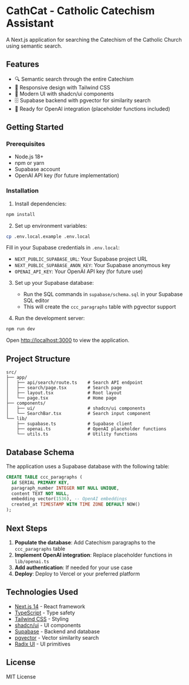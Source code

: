 # CathCat - Catholic Catechism Assistant

A Next.js application for searching the Catechism of the Catholic Church using semantic search.

## Features

- 🔍 Semantic search through the entire Catechism
- 📱 Responsive design with Tailwind CSS
- 🎨 Modern UI with shadcn/ui components
- 🗄️ Supabase backend with pgvector for similarity search
- 🤖 Ready for OpenAI integration (placeholder functions included)

## Getting Started

### Prerequisites

- Node.js 18+
- npm or yarn
- Supabase account
- OpenAI API key (for future implementation)

### Installation

1. Install dependencies:

```bash
npm install
```

2. Set up environment variables:

```bash
cp .env.local.example .env.local
```

Fill in your Supabase credentials in `.env.local`:

- `NEXT_PUBLIC_SUPABASE_URL`: Your Supabase project URL
- `NEXT_PUBLIC_SUPABASE_ANON_KEY`: Your Supabase anonymous key
- `OPENAI_API_KEY`: Your OpenAI API key (for future use)

3. Set up your Supabase database:

   - Run the SQL commands in `supabase/schema.sql` in your Supabase SQL editor
   - This will create the `ccc_paragraphs` table with pgvector support

4. Run the development server:

```bash
npm run dev
```

Open [http://localhost:3000](http://localhost:3000) to view the application.

## Project Structure

```
src/
├── app/
│   ├── api/search/route.ts    # Search API endpoint
│   ├── search/page.tsx        # Search page
│   ├── layout.tsx             # Root layout
│   └── page.tsx               # Home page
├── components/
│   ├── ui/                    # shadcn/ui components
│   └── SearchBar.tsx          # Search input component
└── lib/
    ├── supabase.ts            # Supabase client
    ├── openai.ts              # OpenAI placeholder functions
    └── utils.ts               # Utility functions
```

## Database Schema

The application uses a Supabase database with the following table:

```sql
CREATE TABLE ccc_paragraphs (
  id SERIAL PRIMARY KEY,
  paragraph_number INTEGER NOT NULL UNIQUE,
  content TEXT NOT NULL,
  embedding vector(1536), -- OpenAI embeddings
  created_at TIMESTAMP WITH TIME ZONE DEFAULT NOW()
);
```

## Next Steps

1. **Populate the database**: Add Catechism paragraphs to the `ccc_paragraphs` table
2. **Implement OpenAI integration**: Replace placeholder functions in `lib/openai.ts`
3. **Add authentication**: If needed for your use case
4. **Deploy**: Deploy to Vercel or your preferred platform

## Technologies Used

- [Next.js 14](https://nextjs.org/) - React framework
- [TypeScript](https://www.typescriptlang.org/) - Type safety
- [Tailwind CSS](https://tailwindcss.com/) - Styling
- [shadcn/ui](https://ui.shadcn.com/) - UI components
- [Supabase](https://supabase.com/) - Backend and database
- [pgvector](https://github.com/pgvector/pgvector) - Vector similarity search
- [Radix UI](https://www.radix-ui.com/) - UI primitives

## License

MIT License
